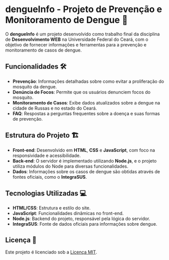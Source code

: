 # dengueInfo - Projeto de Prevenção e Monitoramento de Dengue 🦠

O **dengueInfo** é um projeto desenvolvido como trabalho final da disciplina de **Desenvolvimento WEB** na Universidade Federal do Ceará, com o objetivo de fornecer informações e ferramentas para a prevenção e monitoramento de casos de dengue.

## Funcionalidades 🛠️

- **Prevenção**: Informações detalhadas sobre como evitar a proliferação do mosquito da dengue.
- **Denúncia de Focos**: Permite que os usuários denunciem focos do mosquito.
- **Monitoramento de Casos**: Exibe dados atualizados sobre a dengue na cidade de Russas e no estado do Ceará.
- **FAQ**: Respostas a perguntas frequentes sobre a doença e suas formas de prevenção.

## Estrutura do Projeto 🏗️

- **Front-end**: Desenvolvido em **HTML**, **CSS** e **JavaScript**, com foco na responsividade e acessibilidade.
- **Back-end**: O servidor é implementado utilizando **Node.js**, e o projeto utiliza módulos do Node para diversas funcionalidades.
- **Dados**: Informações sobre os casos de dengue são obtidas através de fontes oficiais, como o **IntegraSUS**.

## Tecnologias Utilizadas 💻

- **HTML/CSS**: Estrutura e estilo do site.
- **JavaScript**: Funcionalidades dinâmicas no front-end.
- **Node.js**: Backend do projeto, responsável pela lógica do servidor.
- **IntegraSUS**: Fonte de dados oficiais para informações sobre dengue.

## Licença 📄

Este projeto é licenciado sob a [Licença MIT](LICENSE).

